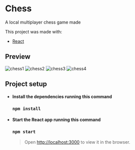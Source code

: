 # Chess

A local multiplayer chess game made 

This project was made with: 

- [React](https://it.reactjs.org/)

## Preview

![chess1](https://user-images.githubusercontent.com/69087218/129026092-4a491679-85af-4044-a62e-07dd9a4bf49f.png)
![chess2](https://user-images.githubusercontent.com/69087218/129026094-5505503a-58f0-464f-833b-f9e15cd7f78b.png)
![chess3](https://user-images.githubusercontent.com/69087218/129026096-c14b9966-4a83-4278-9f01-753282767c9e.png)
![chess4](https://user-images.githubusercontent.com/69087218/129026218-362533f0-2924-4547-8527-fa012711eba0.png)

## Project setup

- #### Install the dependencies running this command

  ### `npm install`
  
- #### Start the React app running this command

  ### `npm start`

  > Open [http://localhost:3000](http://localhost:3000) to view it in the browser.  
